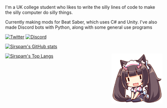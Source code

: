 I'm a UK college student who likes to write the silly lines of code to make the silly computer do silly things.

Currently making mods for Beat Saber, which uses C# and Unity. I've also made Discord bots with Python, along with some general use programs

[![Twitter](https://img.shields.io/badge/Twitter--1DA1F2?logo=twitter)](https://twitter.com/Sirspamalot555)
[![Discord](https://img.shields.io/badge/Discord%20Server--5865F2?logo=discord&logoColor=white)](https://discord.gg/dWX6fpGUK9)

[![Sirspam's GitHub stats](https://github-readme-stats.vercel.app/api?username=sirspam&count_private=true&hide=issues&show_icons=true&theme=github_dark&bg_color=132c49&hide_border=true&border_radius=8)](https://github.com/anuraghazra/github-readme-stats)

[![Sirspam's Top Langs](https://github-readme-stats.vercel.app/api/top-langs/?username=sirspam&layout=compact&theme=github_dark&bg_color=132c49&hide_border=true&border_radius=8)](https://github.com/anuraghazra/github-readme-stats)
<img src="chocola_mini_sitting.png" align="right" width="162" height="162">
